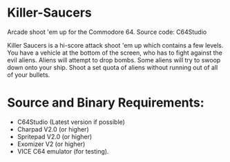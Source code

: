 # Killer-Saucers
Arcade shoot 'em up for the Commodore 64.
Source code: C64Studio

Killer Saucers is a hi-score attack shoot 'em up which contains a few levels. You have a vehicle at the bottom of the screen, who has to fight against the evil aliens. Aliens will attempt to drop bombs. Some aliens will try to swoop down onto your ship. Shoot a set quota of aliens without running out of all of your bullets.

# Source and Binary Requirements:
* C64Studio (Latest version if possible)
* Charpad V2.0 (or higher)
* Spritepad V2.0 (or higher)
* Exomizer V2 (or higher)
* VICE C64 emulator (for testing).

